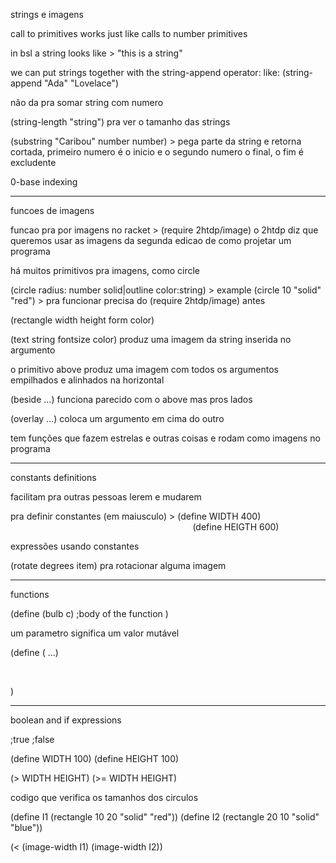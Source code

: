 strings e imagens



call to primitives works just like calls to number primitives



in bsl a string looks like > "this is a string"



we can put strings together with the string-append operator: like: (string-append "Ada" "Lovelace")



não da pra somar string com numero



(string-length "string") pra ver o tamanho das strings

(substring "Caribou" number number) > pega parte da string e retorna cortada, primeiro numero é o inicio e o segundo numero o final, o fim é excludente



0-base indexing



---

funcoes de imagens



funcao pra por imagens no racket > (require 2htdp/image)
o 2htdp diz que queremos usar as imagens da segunda edicao de como projetar um programa



há muitos primitivos pra imagens, como circle



(circle radius: number solid|outline color:string) > example (circle 10 "solid" "red") > pra funcionar precisa do (require 2htdp/image) antes



(rectangle  width height form color)



(text string fontsize color) produz uma imagem da string inserida no argumento



o primitivo above produz uma imagem com todos os argumentos empilhados e alinhados na horizontal



(beside ...) funciona parecido com o above mas pros lados



(overlay ...) coloca um argumento em cima do outro



tem funções que fazem estrelas e outras coisas e rodam como imagens no programa



---

constants definitions



facilitam pra outras pessoas lerem e mudarem



pra definir constantes (em maiusculo) > (define WIDTH 400) 
                                                                          (define HEIGTH 600)

expressões usando constantes



(rotate degrees item) pra rotacionar alguma imagem



---

functions



(define (bulb c)
  ;body of the function
)



um parametro significa um valor mutável 



(define (<functionName> <parameters> ...)

    <expression>

)

---

boolean and if expressions



;true
;false

(define WIDTH 100)
(define HEIGHT 100)

(> WIDTH HEIGHT)
(>= WIDTH HEIGHT)





codigo que verifica os tamanhos dos circulos

(define I1 (rectangle 10 20 "solid" "red"))
(define I2 (rectangle 20 10 "solid" "blue"))

(< (image-width I1)
   (image-width I2))
















































